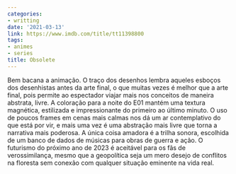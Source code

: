 ```yaml
---
categories:
- writting
date: '2021-03-13'
link: https://www.imdb.com/title/tt11398800
tags:
- animes
- series
title: Obsolete
---
```


Bem bacana a animação. O traço dos desenhos lembra aqueles esboços dos desenhistas antes da arte final, o que muitas vezes é melhor que a arte final, pois permite ao espectador viajar mais nos conceitos de maneira abstrata, livre. A coloração para a noite do E01 mantém uma textura magnética, estilizada e impressionante do primeiro ao último minuto. O uso de poucos frames em cenas mais calmas nos dá um ar contemplativo do que está por vir, e mais uma vez é uma abstração mais livre que torna a narrativa mais poderosa. A única coisa amadora é a trilha sonora, escolhida de um banco de dados de músicas para obras de guerra e ação. O futurismo do próximo ano de 2023 é aceitável para os fãs de verossimilança, mesmo que a geopolítica seja um mero desejo de conflitos na floresta sem conexão com qualquer situação eminente na vida real.

